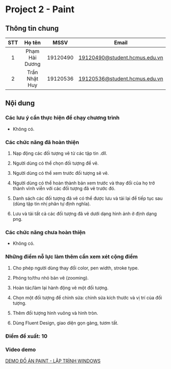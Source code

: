 # Project 2 - Paint

## Thông tin chung

| STT |     Họ tên     |   MSSV   |             Email             |
| :-: | :------------: | :------: | :---------------------------: |
|  1  | Phạm Hải Dương | 19120490 | 19120490@student.hcmus.edu.vn |
|  2  | Trần Nhật Huy  | 19120536 | 19120536@student.hcmus.edu.vn |

## Nội dung

### Các lưu ý cần thực hiện để chạy chương trình

- Không có.

### Các chức năng đã hoàn thiện

1. Nạp động các đối tượng vẽ từ các tập tin .dll.

2. Người dùng có thể chọn đối tượng để vẽ.

3. Người dùng có thể xem trước đối tượng sẽ vẽ.

4. Người dùng có thể hoàn thành bản xem trước và thay đổi của họ trở thành vĩnh viễn với các đối tượng đã vẽ trước đó.

5. Danh sách các đối tượng đã vẽ có thể được lưu và tải lại để tiếp tục sau (dùng tập tin nhị phân tự định nghĩa).

6. Lưu và tải tất cả các đối tượng đã vẽ dưới dạng hình ảnh ở định dạng png.

### Các chức năng chưa hoàn thiện

- Không có.

### Những điểm nỗ lực làm thêm cần xem xét cộng điểm

1. Cho phép người dùng thay đổi color, pen width, stroke type.

2. Phóng to/thu nhỏ bản vẽ (zooming).

3. Hoàn tác/làm lại hành động vẽ một đối tượng.

4. Chọn một đối tượng để chỉnh sửa: chỉnh sửa kích thước và vị trí của đối tượng.

5. Thêm đối tượng hình vuông và hình tròn.

6. Dùng Fluent Design, giao diện gọn gàng, tươm tất.

### Điểm đề xuất: 10

### Video demo

[DEMO ĐỒ ÁN PAINT - LẬP TRÌNH WINDOWS](https://youtu.be/pJFDbgTKrq8)
